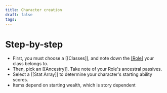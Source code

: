```yaml
---
title: Character creation
draft: false
tags:
---
```


# Step-by-step
- First, you must choose a [[Classes]], and note down the [[Role]](s) your class belongs to.
- Then, pick an [[Ancestry]]. Take note of your Role's ancestral passives.
- Select a [[Stat Array]] to determine your character's starting ability scores. 
- Items depend on starting wealth, which is story dependent



